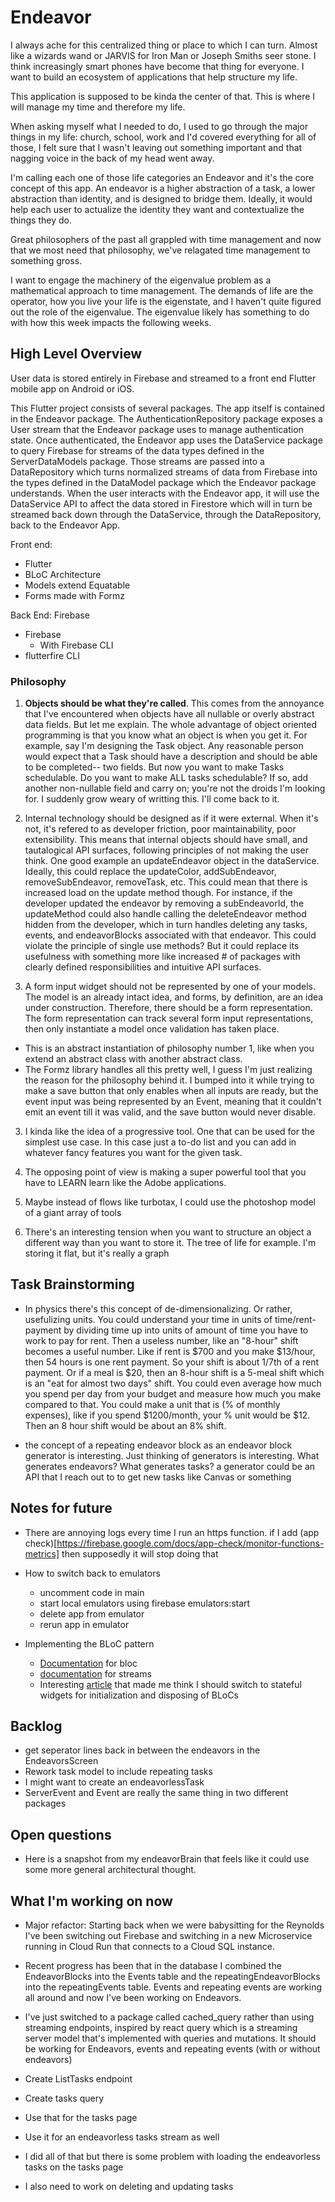 # Endeavor
I always ache for this centralized thing or place to which I can turn. Almost like a wizards wand or JARVIS for Iron Man or Joseph Smiths seer stone. I think increasingly smart phones have become that thing for everyone. I want to build an ecosystem of applications that help structure my life.

This application is supposed to be kinda the center of that. This is where I will manage my time and therefore my life.

When asking myself what I needed to do, I used to go through the major things in my life: church, school, work and I'd covered everything for all of those, I felt sure that I wasn't leaving out something important and that nagging voice in the back of my head went away.

I'm calling each one of those life categories an Endeavor and it's the core concept of this app. An endeavor is a higher abstraction of a task, a lower abstraction than identity, and is designed to bridge them. Ideally, it would help each user to actualize the identity they want and contextualize the things they do.

Great philosophers of the past all grappled with time management and now that we most need that philosophy, we've relagated time management to something gross. 

I want to engage the machinery of the eigenvalue problem as a mathematical approach to time management. The demands of life are the operator, how you live your life is the eigenstate, and I haven't quite figured out the role of the eigenvalue. The eigenvalue likely has something to do with how this week impacts the following weeks.

## High Level Overview
User data is stored entirely in Firebase and streamed to a front end Flutter mobile app on Android or iOS.

This Flutter project consists of several packages. The app itself is contained in the Endeavor package. The AuthenticationRepository package exposes a User stream that the Endeavor package uses to manage authentication state. Once authenticated, the Endeavor app uses the DataService package to query Firebase for streams of the data types defined in the ServerDataModels package. Those streams are passed into a DataRepository which turns normalized streams of data from Firebase into the types defined in the DataModel package which the Endeavor package understands. When the user interacts with the Endeavor app, it will use the DataService API to affect the data stored in Firestore which will in turn be streamed back down through the DataService, through the DataRepository, back to the Endeavor App.

Front end:
* Flutter
* BLoC Architecture
* Models extend Equatable
* Forms made with Formz

Back End: Firebase
* Firebase
  * With Firebase CLI
* flutterfire CLI

### Philosophy
1. __Objects should be what they're called__. This comes from the annoyance that I've encountered when objects have all nullable or overly abstract data fields. But let me explain. The whole advantage of object oriented programming is that you know what an object is when you get it. For example, say I'm designing the Task object. Any reasonable person would expect that a Task should have a description and should be able to be completed-- two fields. But now you want to make Tasks schedulable. Do you want to make ALL tasks schedulable? If so, add another non-nullable field and carry on; you're not the droids I'm looking for. I suddenly grow weary of writting this. I'll come back to it.

3. Internal technology should be designed as if it were external. When it's not, it's refered to as developer friction, poor maintainability, poor extensibility. This means that internal objects should have small, and tautalogical API surfaces, following principles of not making the user think. One good example an updateEndeavor object in the dataService. Ideally, this could replace the updateColor, addSubEndeavor, removeSubEndeavor, removeTask, etc. This could mean that there is increased load on the update method though. For instance, if the developer updated the endeavor by removing a subEndeavorId, the updateMethod could also handle calling the deleteEndeavor method hidden from the developer, which in turn handles deleting any tasks, events, and endeavorBlocks associated with that endeavor. This could violate the principle of single use methods? But it could replace its usefulness with something more like increased # of packages with clearly defined responsibilities and intuitive API surfaces.

2. A form input widget should not be represented by one of your models. The model is an already intact idea, and forms, by definition, are an idea under construction. Therefore, there should be a form representation. The form representation can track several form input representations, then only instantiate a model once validation has taken place. 
  * This is an abstract instantiation of philosophy number 1, like when you extend an abstract class with another abstract class.
  * The Formz library handles all this pretty well, I guess I'm just realizing the reason for the philosophy behind it. I bumped into it while trying to make a save button that only enables when all inputs are ready, but the event input was being represented by an Event, meaning that it couldn't emit an event till it was valid, and the save button would never disable.

3. I kinda like the idea of a progressive tool. One that can be used for the simplest use case. In this case just a to-do list and you can add in whatever fancy features you want for the given task.

4. The opposing point of view is making a super powerful tool that you have to LEARN learn like the Adobe applications.

5. Maybe instead of flows like turbotax, I could use the photoshop model of a giant array of tools

6. There's an interesting tension when you want to structure an object a different way than you want to store it. The tree of life for example. I'm storing it flat, but it's really a graph

## Task Brainstorming
* In physics there's this concept of de-dimensionalizing. Or rather, usefulizing units. You could understand your time in units of time/rent-payment by dividing time up into units of amount of time you have to work to pay for rent. Then a useless number, like an "8-hour" shift becomes a useful number. Like if rent is $700 and you make $13/hour, then 54 hours is one rent payment. So your shift is about 1/7th of a rent payment. Or if a meal is $20, then an 8-hour shift is a 5-meal shift which is an "eat for almost two days" shift. You could even average how much you spend per day from your budget and measure how much you make compared to that. You could make a unit that is (% of monthly expenses), like if you spend $1200/month, your % unit would be $12. Then an 8 hour shift would be about an 8% shift.

* the concept of a repeating endeavor block as an endeavor block generator is interesting. Just thinking of generators is interesting. What generates endeavors? What generates tasks? a generator could be an API that I reach out to to get new tasks like Canvas or something

## Notes for future
* There are annoying logs every time I run an https function. if I add (app check)[https://firebase.google.com/docs/app-check/monitor-functions-metrics] then supposedly it will stop doing that
* How to switch back to emulators
  * uncomment code in main
  * start local emulators using firebase emulators:start
  * delete app from emulator
  * rerun app in emulator

* Implementing the BLoC pattern
  * [Documentation](https://bloclibrary.dev/) for bloc
  * [documentation](https://dart.dev/tutorials/language/streams) for streams
  * Interesting [article](https://medium.com/codechai/effective-bloc-pattern-45c36d76d5fe) that made me think I should switch to stateful widgets for initialization and disposing of BLoCs

## Backlog
* get seperator lines back in between the endeavors in the EndeavorsScreen
* Rework task model to include repeating tasks
* I might want to create an endeavorlessTask
* ServerEvent and Event are really the same thing in two different packages

## Open questions
* Here is a snapshot from my endeavorBrain that feels like it could use some more general architectural thought.

## What I'm working on now

* Major refactor: Starting back when we were babysitting for the Reynolds I've been switching out Firebase and switching in a new Microservice running in Cloud Run that connects to a Cloud SQL instance.

* Recent progress has been that in the database I combined the EndeavorBlocks into the Events table and the repeatingEndeavorBlocks into the repeatingEvents table. Events and repeating events are working all around and now I've been working on Endeavors. 

* I've just switched to a package called cached_query rather than using streaming endpoints, inspired by react query which is a streaming server model that's implemented with queries and mutations. It should be working for Endeavors, events and repeating events (with or without endeavors)

* Create ListTasks endpoint
* Create tasks query
* Use that for the tasks page
* Use it for an endeavorless tasks stream as well

* I did all of that but there is some problem with loading the endeavorless tasks on the tasks page

* I also need to work on deleting and updating tasks
